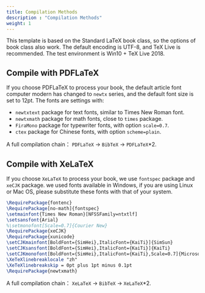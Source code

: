 ```yaml
---
title: Compilation Methods
description : "Compilation Methods"
weight: 1
---
```


This template is based on the Standard LaTeX book class, so the options of book class also work. The default encoding is UTF-8, and TeX Live is recommended. The test environment is Win10 + TeX Live 2018.

## Compile with PDFLaTeX

If you choose PDFLaTeX to process your book, the default article font computer modern has changed to `newtx` series, and the default font size is set to 12pt. The fonts are settings with:

+ `newtxtext` package for text fonts, similar to Times New Roman font.
+ `newtxmath` package for math fonts, close to `times` package.
+ `FiraMono` package for typewriter fonts, with option `scale=0.7`.
+ `ctex` package for Chinese fonts, with option `scheme=plain`.

A full compilation chain： `PDFLaTeX` -> `BibTeX` -> `PDFLaTeX`*2.

## Compile with XeLaTeX

If you choose `XeLaTeX` to process your book, we use `fontspec` package and `xeCJK` package. we used fonts available in Windows, if you are using Linux or Mac OS, please substitute these fonts with that of your system.

```tex
\RequirePackage{fontenc}
\RequirePackage[no-math]{fontspec}
\setmainfont{Times New Roman}[NFSSFamily=ntxtlf]
\setsansfont{Arial}
%\setmonofont[Scale=0.7]{Courier New}
\RequirePackage{xeCJK}
\RequirePackage{xunicode}
\setCJKmainfont[BoldFont={SimHei},ItalicFont={KaiTi}]{SimSun}
\setCJKsansfont[BoldFont={SimHei},ItalicFont={KaiTi}]{KaiTi}
\setCJKmonofont[BoldFont={SimHei},ItalicFont={KaiTi},Scale=0.7]{Microsoft YaHei}
\XeTeXlinebreaklocale "zh"
\XeTeXlinebreakskip = 0pt plus 1pt minus 0.1pt
\RequirePackage{newtxmath}
```
A full compilation chain： `XeLaTeX` -> `BibTeX` -> `XeLaTeX`*2.
